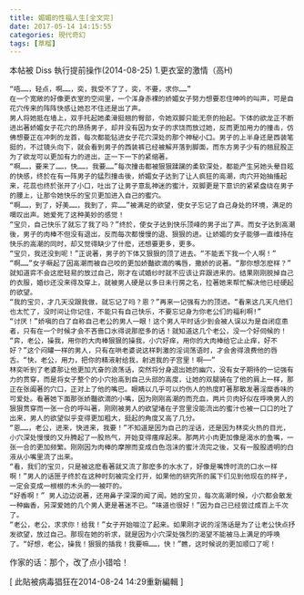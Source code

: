 ```yaml
---
title: 媚媚的性福人生[全文完]
date: 2017-05-14 14:15:55
categories: 現代奇幻
tags: [草榴]
---
```

本帖被 Diss 執行提前操作(2014-08-25)
    1.更衣室的激情（高H)
   
    “唔……，轻点，啊……，奕，我受不了了，奕，不要，求你……”
    在一个宽敞的好像更衣室的空间里，一个浑身赤裸的娇媚女子努力想要忍住呻吟的叫声，可是自花穴传来的阵阵快感让她忍不住还是出了声。
    男人将她抵在墙上，双手托起她柔滑挺翘的臀部，令她双脚只能无奈的抬起。下体的欲龙正不断进出著娇媚女子花穴的昂扬男子，却并没有因为女子的求饶而放过她，反而更加用力的撞击，仿佛想要正在冲刺的龙首，每次都能钻进女子花穴深处的那个神秘小口。男子的上半身还是西装笔挺的，不过镜头向下，就会看到男子的西装裤已经被解开落到脚面，而东方男子少有的翘屁股正为了欲龙可以更加有力的进出，正一下一下的紧缩著。
    “啊……，要来了……，快……，我要……”每次撞击都被狠狠蹂躏的柔软深处，都能产生另她头晕目眩的快感，终於在有一阵男子的猛烈撞击後，娇媚女子达到了让人疯狂的高潮，肉穴开始抽搐起来，花蕊也终於张开了小口，吐出了让男子意乱神迷的蜜汁，双脚更是下意识的紧紧盘绕在男子的腰上，让那令她快乐的宝贝更加进入自己的蜜穴。
    “啊……，到了，好美……，我到了，弈……”被满足的欲望，使女子忘记了自己身处的环境，满足的喟叹出声。她爱死了这种美妙的感觉！
    “宝贝，自己快乐了就忘了我了吗？”终於，使女子达到快乐顶峰的男子出了声。而女子达到高潮後，男子的肉棒不但没有退出，反而每次都慢慢的退、狠狠的进。让娇媚的女子能够一直维持在快乐的高潮的同时，却又觉得缺少了什麽，还想要更多，更多。
    “宝贝，我还没到呢！”正说著，男子的下体又狠狠的顶了进去。“不能丢下我一个人啊！”
    “啊……”女子噘起了因高潮而被自己咬的更加娇豔欲滴的嘴唇，撒娇的说著。“那你想怎麽样？”
    就知道弈不会这麽轻易的放过自己，刚才在试婚纱时就不应该让弈跟进来的。结果刚刚脱掉自己的衣服，婚纱还没来得及穿上，就被男人硬是以多日未行房之名，拉著她来帮忙解决他已经硬起的欲望。
    “我的宝贝，才几天没跟我做，就忘记了吗？恩？”再来一记强有力的顶进。“看来这几天凡他们也太忙了，没时间让你记住，不能只有自己快乐，不要忘记身为你老公们的福利啊!”
    “讨厌！”娇嗔的白了自称自己老公的男人一眼！这个男人平时话少到会被人误以为是自闭症患者，只有在一个时候才会不吝啬口水得说那麽多的话！就知道这几个老公，没一个好伺候的！
    “弈，老公，操我，用你的大肉棒狠狠的操我，小穴好痒，用你的大肉棒给它止止痒，好不好？”这个闷罐一样的男人，只有在哄老婆说这样刺激的淫词荡语时，才会舍得浪费他的唇舌。“快，老公，用力，把你的精液射给我，射进我的子宫里！啊──”
    林奕听到了老婆那让他更加亢奋的浪荡话，突然将分身退出她的幽穴，没有女子期待的一记强有力的贯穿，而是将女子整个的小穴抬高到自己头部的高度，让她的双腿骑在了他的肩上一样，那正在张阖著的穴口，正对上了他的嘴巴。眼睛以几乎可以灼伤人的热度盯著那散发著淫糜香味的可爱处。看著她下面那张娇豔欲滴的小嘴，因为刚刚高潮的而充血，两片贝肉好似在呼唤男人的狠狠贯穿而一张一合的呼叫著，刚刚被男人的欲望堵在子宫里没能流出的蜜汁也被一口口的吐了出来，男人的欲望似乎变得更加粗大，挺起的角度又高了几分。
    “恩……，老公，进来，快进来，我要！”不知道是因为自己的淫话，还是因为林奕火热的目光，小穴深处慢慢的又升腾起了一股热气，开始变得瘙痒起来。那两片小肉更加像是渴水的鱼嘴，一张一合的更加频繁。刚刚因为肉棒的摩擦而变成白色泡沫的蜜汁流完之後，又有一股股透明的白液从小嘴里流了出来。
    “看，我们的宝贝，只是被这麽看著就又流了那麽多的水水了，好像是嘴馋时流的口水一样啊！”男人的话匣子终於在这种时刻被完全打开，如果他的研究所的属下们见到他现在的样子，一定会变成一根根的木头的──被吓的。
    “好香啊！” 男人边边说著，还用鼻子深深的闻了闻。她的宝贝，每次高潮时候，小穴都会散发一种幽香，另深爱她的几个男人更是著迷不已。“味道也很好！”因为自己已经尝过成百上千次了。
    “老公，老公，求求你！给我！”女子开始啜泣了起来。如果刚才说的淫荡话是为了让老公快点抒发欲望，放过自己。那现在她的祈求，就是因为小穴深处强烈的渴望不能被马上满足的呼唤了。“好想，老公，操我！狠狠的插我！我要嘛……，快！”瞧，这时候说的更加顺口了呢！
作家的话：那个，改了点小错哈！


[ 此貼被病毒猖狂在2014-08-24 14:29重新編輯 ]